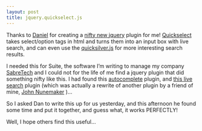 ```yaml
---
layout: post
title: jquery.quickselect.js
---
```


Thanks to [Daniel](http://behindlogic.com) for creating a [nifty new
jquery](http://github.com/dcparker/jquery_plugins/tree/master/quickselect)
plugin for me!
[Quickselect](http://github.com/dcparker/jquery_plugins/tree/master/quickselect)
takes select/option tags in html and turns them into an input box with
live search, and can even use the
[quicksilver.js](http://rails-oceania.googlecode.com/svn/lachiecox/qs_score/trunk/qs_score.js)
for more interesting search results.

I needed this for Suite, the software I’m writing to manage my company
[SabreTech](http://www.sabretechllc.com) and I could not for the life of
me find a jquery plugin that did something nifty like this. I had found
this
[autocomplete](http://www.pengoworks.com/workshop/jquery/autocomplete.htm)
plugin, and [this live search](http://ejohn.org/blog/jquery-livesearch/)
plugin (which was actually a rewrite of another plugin by a friend of
mine, [John
Nunemaker](http://orderedlist.com/articles/live-search-with-quicksilver-style-for-jquery)
)…

So I asked Dan to write this up for us yesterday, and this afternoon he
found some time and put it together, and guess what, it works <span
class="caps"><span class="caps">PERFECTLY</span></span>!

Well, I hope others find this useful…
